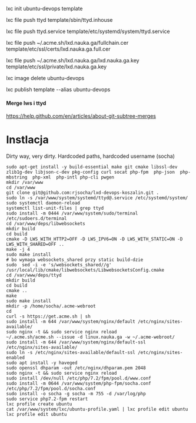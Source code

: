 lxc init ubuntu-devops template

lxc file push ttyd template/sbin/ttyd.inhouse

lxc file push ttyd.service template/etc/systemd/system/ttyd.service

lxc file push  ~/.acme.sh/lxd.nauka.ga/fullchain.cer template/etc/ssl/certs/lxd.nauka.ga.full.cer

lxc file push  ~/.acme.sh/lxd.nauka.ga/lxd.nauka.ga.key template/etc/ssl/private/lxd.nauka.ga.key


lxc image delete ubuntu-devops

lxc publish template --alias ubuntu-devops

#### Merge lws i ttyd
https://help.github.com/en/articles/about-git-subtree-merges


# Instlacja

Dirty way, very dirty. Hardcoded paths, hardcoded username (socha)

```
sudo apt-get install -y build-essential make git cmake libssl-dev zlib1g-dev libjson-c-dev pkg-config curl socat php-fpm  php-json  php-mbstring  php-xml  php-intl php-cli pwgen
mkdir /var/www
cd /var/www
git clone git@github.com:rjsocha/lxd-devops-koszalin.git .
sudo ln -s /var/www/system/systemd/ttyd@.service /etc/systemd/system/
sudo systemctl daemon-reload
systemctl list-unit-files | grep ttyd
sudo install -m 0444 /var/www/system/sudo/terminal /etc/sudoers.d/terminal
cd /var/www/deps/libwebsockets
mkdir build
cd build
cmake -D LWS_WITH_HTTP2=OFF -D LWS_IPV6=ON -D LWS_WITH_STATIC=ON -D LWS_WITH_SHARED=OFF ..
make -j 4
sudo make install
# bo wymaga websockets_shared przy static build-dzie
sudo  sed -i -e 's/websockets_shared//g' /usr/local/lib/cmake/libwebsockets/LibwebsocketsConfig.cmake
cd /var/www/deps/ttyd
mkdir build
cd build
cmake ..
make
sudo make install
mkdir -p /home/socha/.acme-webroot
cd 
curl -s https://get.acme.sh | sh
sudo install -m 644 /var/www/system/nginx/default /etc/nginx/sites-available/
sudo nginx -t && sudo service nginx reload
~/.acme.sh/acme.sh --issue -d linux.nauka.ga -w ~/.acme-webroot/
sudo install -m 644 /var/www/system/nginx/default-ssl /etc/nginx/sites-available/
sudo ln -s /etc/nginx/sites-available/default-ssl /etc/nginx/sites-enabled
sudo apt install -y haveged
sudo openssl dhparam -out /etc/nginx/dhparam.pem 2048
sudo nginx -t && sudo service nginx reload
sudo install /dev/null /etc/php/7.2/fpm/pool.d/www.conf
sudo install -m 0644 /var/www/system/php-fpm/socha.conf /etc/php/7.2/fpm/pool.d/socha.conf
sudo install -o socha -g socha -m 755 -d /var/log/php
sudo service php7.2-fpm restart
lxc profile create ubuntu
cat /var/www/system/lxc/ubuntu-profile.yaml | lxc profile edit ubuntu
lxc profile edit ubuntu
```


